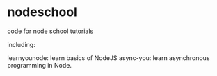 # nodeschool
code for node school tutorials

including:

learnyounode: learn basics of NodeJS
async-you: learn asynchronous programming in Node.

